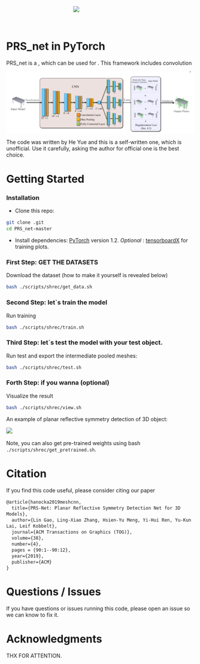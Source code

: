 <img src='docs/imgs/alien.gif' align="right" width=325>
<br><br><br>

# PRS_net in PyTorch

PRS_net is a , which can be used for . This framework includes convolution

<img src="docs/imgs/PRS_net_overview.png" align="center" width="750px"> <br>

The code was written by He Yue and this is a self-written one, which is unofficial. Use it carefully, asking the author for official one is the best choice.


# Getting Started

### Installation
- Clone this repo:
```bash
git clone .git
cd PRS_net-master
```
- Install dependencies: [PyTorch](https://pytorch.org/) version 1.2. <i> Optional </i>: [tensorboardX](https://github.com/lanpa/tensorboardX) for training plots.
  
### First Step: GET THE DATASETS 
Download the dataset
(how to make it yourself is revealed below)
```bash
bash ./scripts/shrec/get_data.sh
```
### Second Step: let`s train the model 
Run training
```bash
bash ./scripts/shrec/train.sh
```

### Third Step: let`s test the model with your test object. 
Run test and export the intermediate pooled meshes:
```bash
bash ./scripts/shrec/test.sh
```
### Forth Step: if you wanna (optional)
Visualize the result 
```bash
bash ./scripts/shrec/view.sh
```

An example of planar reflective symmetry detection of 3D object:

<img src="/docs/imgs/result.png" width="450px"/> 

Note, you can also get pre-trained weights using bash ```./scripts/shrec/get_pretrained.sh```. 

# Citation
If you find this code useful, please consider citing our paper
```
@article{hanocka2019meshcnn,
  title={PRS-Net: Planar Reflective Symmetry Detection Net for 3D Models},
  author={Lin Gao, Ling-Xiao Zhang, Hsien-Yu Meng, Yi-Hui Ren, Yu-Kun Lai, Leif Kobbelt},
  journal={ACM Transactions on Graphics (TOG)},
  volume={38},
  number={4},
  pages = {90:1--90:12},
  year={2019},
  publisher={ACM}
}
```


# Questions / Issues
If you have questions or issues running this code, please open an issue so we can know to fix it.
  
# Acknowledgments
THX FOR ATTENTION.